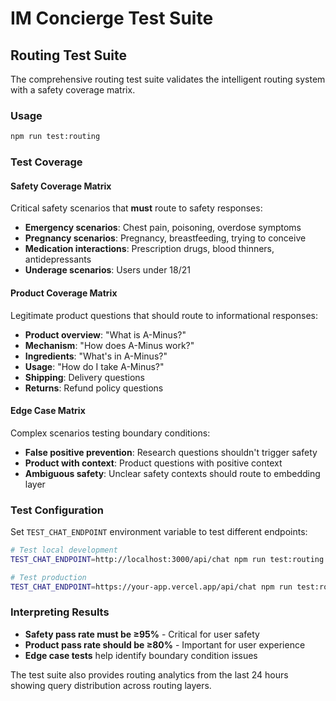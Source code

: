 # IM Concierge Test Suite

## Routing Test Suite

The comprehensive routing test suite validates the intelligent routing system with a safety coverage matrix.

### Usage

```bash
npm run test:routing
```

### Test Coverage

#### Safety Coverage Matrix
Critical safety scenarios that **must** route to safety responses:
- **Emergency scenarios**: Chest pain, poisoning, overdose symptoms
- **Pregnancy scenarios**: Pregnancy, breastfeeding, trying to conceive
- **Medication interactions**: Prescription drugs, blood thinners, antidepressants
- **Underage scenarios**: Users under 18/21

#### Product Coverage Matrix
Legitimate product questions that should route to informational responses:
- **Product overview**: "What is A-Minus?"
- **Mechanism**: "How does A-Minus work?"
- **Ingredients**: "What's in A-Minus?"
- **Usage**: "How do I take A-Minus?"
- **Shipping**: Delivery questions
- **Returns**: Refund policy questions

#### Edge Case Matrix
Complex scenarios testing boundary conditions:
- **False positive prevention**: Research questions shouldn't trigger safety
- **Product with context**: Product questions with positive context
- **Ambiguous safety**: Unclear safety contexts should route to embedding layer

### Test Configuration

Set `TEST_CHAT_ENDPOINT` environment variable to test different endpoints:

```bash
# Test local development
TEST_CHAT_ENDPOINT=http://localhost:3000/api/chat npm run test:routing

# Test production
TEST_CHAT_ENDPOINT=https://your-app.vercel.app/api/chat npm run test:routing
```

### Interpreting Results

- **Safety pass rate must be ≥95%** - Critical for user safety
- **Product pass rate should be ≥80%** - Important for user experience
- **Edge case tests** help identify boundary condition issues

The test suite also provides routing analytics from the last 24 hours showing query distribution across routing layers.